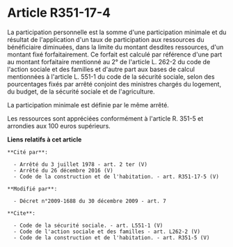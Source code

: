 # Article R351-17-4

La participation personnelle est la somme d'une participation minimale et du résultat de l'application d'un taux de
participation aux ressources du bénéficiaire diminuées, dans la limite du montant desdites ressources, d'un montant fixé
forfaitairement. Ce forfait est calculé par référence d'une part au montant forfaitaire mentionné au 2° de l'article L. 262-2
du code de l'action sociale et des familles et d'autre part aux bases de calcul mentionnées à l'article L. 551-1 du code de
la sécurité sociale, selon des pourcentages fixés par arrêté conjoint des ministres chargés du logement, du budget, de la
sécurité sociale et de l'agriculture. 

La participation minimale est définie par le même arrêté. 

Les ressources sont appréciées conformément à l'article R. 351-5 et arrondies aux 100 euros supérieurs.

**Liens relatifs à cet article**

	**Cité par**:

	  - Arrêté du 3 juillet 1978 - art. 2 ter (V)
	  - Arrêté du 26 décembre 2016 (V)
	  - Code de la construction et de l'habitation. - art. R351-17-5 (V)

	**Modifié par**:

	  - Décret n°2009-1688 du 30 décembre 2009 - art. 7

	**Cite**:

	  - Code de la sécurité sociale. - art. L551-1 (V)
	  - Code de l'action sociale et des familles - art. L262-2 (V)
	  - Code de la construction et de l'habitation. - art. R351-5 (V)

